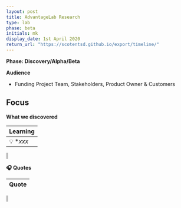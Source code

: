 ```yaml
---
layout: post
title: AdvantageLab Research
type: lab
phase: beta
initials: mk
display_date: 1st April 2020
return_url: "https://scotentsd.github.io/export/timeline/"
---
```


**Phase: Discovery/Alpha/Beta**

**Audience**
- Funding Project Team, Stakeholders, Product Owner & Customers

**Focus**
-


**What we discovered**

| Learning
| ---
| 💡  **xxx*
|


**🎧 Quotes**

| Quote
| ---
|

<!--more-->
